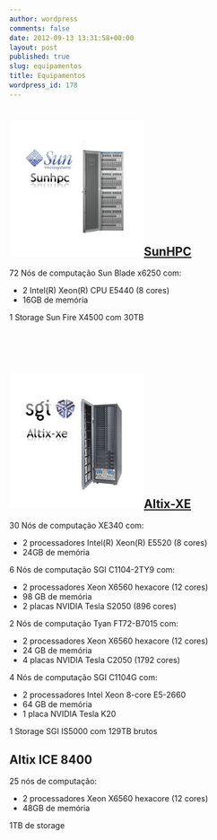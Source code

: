 ```yaml
---
author: wordpress
comments: false
date: 2012-09-13 13:31:58+00:00
layout: post
published: true
slug: equipamentos
title: Equipamentos
wordpress_id: 178
---
```

<div id="texto">
<h1></h1>
<h2><a href="http://www.lncc.br/sunhpc" target="_blank"><img class=" wp-image-274 alignleft" title="sunhpc_novo" src="/img/sunhpc_novo4.jpg" alt="" width="240" height="240">SunHPC</a></h2>
<p>72 Nós de computação Sun Blade x6250 com:</p>
<ul>
<li>2 Intel(R) Xeon(R) CPU E5440 (8 cores)</li>
<li>16GB de memória</li>
</ul>
<p>1 Storage Sun Fire X4500 com 30TB</p>
<p>&nbsp;</p>
<p>&nbsp;</p>
<h2><a href="http://www.lncc.br/altix-xe"><img class=" wp-image-275 alignleft" title="altix_xe_novo" src="/img/altix_xe_novo4.jpg" alt="" width="240" height="240"></a><a href="http://www.lncc.br/altix-xe" target="_blank">Altix-XE</a></h2>
<p>30 Nós de computação XE340 com:</p>
<ul>
<li>2 processadores Intel(R) Xeon(R) E5520 (8 cores)</li>
<li>24GB de memória</li>
</ul>
<p>6 Nós de computação SGI C1104-2TY9 com:</p>
<ul>
<li>2 processadores Xeon X6560 hexacore (12 cores)</li>
<li>98 GB de memória</li>
<li>2 placas NVIDIA Tesla S2050 (896 cores)</li>
</ul>
<p>2 Nós de computação Tyan FT72-B7015 com:</p>
<ul>
<li>2 processadores Xeon X6560 hexacore (12 cores)</li>
<li>24 GB de memória</li>
<li>4 placas NVIDIA Tesla C2050 (1792 cores)</li>
</ul>
<p>4 Nós de computação SGI C1104G com:</p>
<ul>
<li>2 processadores Intel Xeon 8-core E5-2660</li>
<li>64 GB de memória</li>
<li>1 placa NVIDIA Tesla K20</li>
</ul>
<p>1 Storage SGI IS5000 com 129TB brutos</p>
<h2>Altix ICE 8400</h2>
<p>25 nós de computação:</p>
<ul>
<li>2 processadores Xeon X6560 hexacore (12 cores)</li>
<li>48GB de memória</li>
</ul>
<p>1TB de storage</p>
</div>
